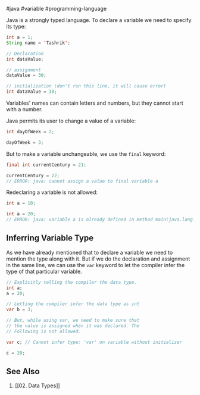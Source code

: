 #java #variable #programming-language

Java is a strongly typed language. To declare a variable we need to specify its type:

```java
int a = 1;
String name = 'Tashrik';

// Declaration
int dataValue;

// assignment
dataValue = 30;

// initialization (don't run this line, it will cause error)
int dataValue = 30;
```

Variables' names can contain letters and numbers, but they cannot start with a number.

Java permits its user to change a value of a variable:

```java
int dayOfWeek = 2;

dayOfWeek = 3;
```

But to make a variable unchangeable, we use the `final` keyword:

```java
final int currentCentury = 21;

currentCentury = 22;
// ERROR: java: cannot assign a value to final variable a
```

Redeclaring a variable is not allowed:

```java
int a = 10;

int a = 20;
// ERROR: java: variable a is already defined in method main(java.lang.String[])
```


## Inferring Variable Type

As we have already mentioned that to declare a variable we need to mention the type along with it. But if we do the declaration and assignment in the same line, we can use the `var` keyword to let the compiler infer the type of that particular variable.

```java
// Explicitly telling the compiler the data type.
int a;
a = 20;

// Letting the compiler infer the data type as int
var b = 3;

// But, while using var, we need to make sure that
// the value is assigned when it was declared. The
// Following is not allowed.

var c; // Cannot infer type: 'var' on variable without initializer

c = 20;
```


## See Also
1. [[02. Data Types]]